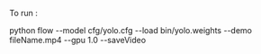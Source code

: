 To run :

python flow --model cfg/yolo.cfg --load bin/yolo.weights --demo fileName.mp4 --gpu 1.0 --saveVideo
